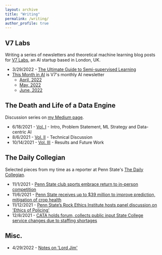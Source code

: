 ```yaml
---
layout: archive
title: "Writing"
permalink: /writing/
author_profile: true
---
```


## V7 Labs
Writing a series of newsletters and theoretical machine learning blog posts for [V7 Labs](https://www.v7labs.com/), an AI startup based in London, UK.
* 3/29/2022 - [The Ultimate Guide to Semi-supervised Learning](https://www.v7labs.com/blog/semi-supervised-learning-guide)
* [This Month in AI](https://www.v7labs.com/this-month-in-ai-subscribe) is V7's monthly AI newsletter
    - [April, 2022](https://hello.v7labs.com/the-world-of-ai-your-monthly-update)
    - [May, 2022](https://hello.v7labs.com/hey-contact.firstname-heres-your-monthly-ai-update)
    - [June, 2022](https://hello.v7labs.com/v7-goes-to-cvpr-and-launches-an-edu-plan-microsoft-researchers-propose-xtc-google-releases-an-open-source-dataset-of-photo-realistic-3d-object-models)

## The Death and Life of a Data Engine
Discussion series on [my Medium page](https://aqbewtra.medium.com/).
* 6/18/2021 - [Vol. I](https://aqbewtra.medium.com/the-death-and-life-of-a-data-engine-volume-i-51fa7fe60ec5) - Intro, Problem Statement, ML Strategy and Data-centric AI
* 8/6/2021 - [Vol. II](https://aqbewtra.medium.com/the-death-and-life-of-a-data-engine-vol-ii-3339ee1166fb) - Technical Discussion
* 10/14/2021 - [Vol. III](https://aqbewtra.medium.com/the-death-and-life-of-a-data-engine-vol-iii-924cf767ec4c) - Results and Future Work



## The Daily Collegian
Selected pieces from my time as a reporter at Penn State's [The Daily Collegian](https://www.collegian.psu.edu/).
* 11/1/2021 - [Penn State club sports embrace return to in-person competition](https://www.collegian.psu.edu/news/campus/penn-state-club-sports-embrace-return-to-in-person-competition/article_df7868c0-3aa1-11ec-99fa-8f497a343a30.html)
* 11/6/2021 - [Penn State receives up to $39 million to improve prediction, mitigation of crop health](https://www.collegian.psu.edu/news/campus/penn-state-receives-up-to-39-million-to-improve-prediction-mitigation-of-crop-health/article_1ccd871c-3f31-11ec-b0bf-63108adaa961.html)
* 11/12/2021 - [Penn State’s Rock Ethics Institute hosts panel discussion on 'Ethics of Policing'](https://www.collegian.psu.edu/news/campus/penn-state-s-rock-ethics-institute-hosts-panel-discussion-on-ethics-of-policing/article_1000d7d2-4404-11ec-b987-df0e58357d13.html)
* 12/8/2021 - [CATA holds forum, collects public input State College service changes due to staffing shortages](https://www.collegian.psu.edu/news/borough/cata-holds-forum-collects-public-input-state-college-service-changes-due-to-staffing-shortages/article_3c695c40-5845-11ec-9f17-0baa070b4854.html)

## Misc.
* 4/29/2022 - [Notes on 'Lord Jim'](https://aqbewtra.medium.com/notes-on-lord-jim-e2b726752578)